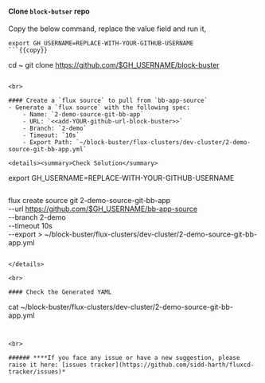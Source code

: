 #### Clone `block-butser` repo
Copy the below command, replace the value field and run it,

```
export GH_USERNAME=REPLACE-WITH-YOUR-GITHUB-USERNAME
```{{copy}}

```
cd ~
git clone https://github.com/$GH_USERNAME/block-buster
```{{exec}}

<br>

#### Create a `flux source` to pull from `bb-app-source`
- Generate a `flux source` with the following spec:
    - Name: `2-demo-source-git-bb-app`
    - URL: `<<add-YOUR-github-url-block-buster>>`
    - Branch: `2-demo`
    - Timeout: `10s`
    - Export Path: `~/block-buster/flux-clusters/dev-cluster/2-demo-source-git-bb-app.yml`

<details><summary>Check Solution</summary>

```
export GH_USERNAME=REPLACE-WITH-YOUR-GITHUB-USERNAME
```{{copy}}

```
flux create source git 2-demo-source-git-bb-app \
--url https://github.com/$GH_USERNAME/bb-app-source \
--branch 2-demo \
--timeout 10s \
--export > ~/block-buster/flux-clusters/dev-cluster/2-demo-source-git-bb-app.yml
```{{exec}}

</details>

<br>

#### Check the Generated YAML
```
cat ~/block-buster/flux-clusters/dev-cluster/2-demo-source-git-bb-app.yml
```{{exec}}


<br>

###### ****If you face any issue or have a new suggestion, please raise it here: [issues tracker](https://github.com/sidd-harth/fluxcd-tracker/issues)*
